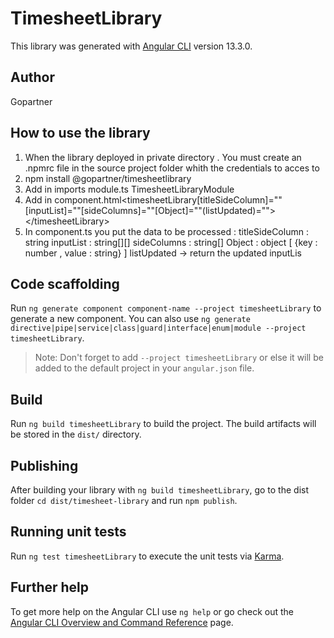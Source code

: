 # TimesheetLibrary

This library was generated with [Angular CLI](https://github.com/angular/angular-cli) version 13.3.0.

## Author

Gopartner

## How to use the library

1. When the library deployed in private directory . You must create an .npmrc file in the source project folder whith the credentials to acces to
2. npm install @gopartner/timesheetlibrary
3. Add in imports module.ts TimesheetLibraryModule
4. Add in component.html<timesheetLibrary[titleSideColumn]=""[inputList]=""[sideColumns]=""[Object]=""(listUpdated)=""> <\/timesheetLibrary>
1. In component.ts you put the data to be processed :
   titleSideColumn : string
   inputList : string[][]
   sideColumns : string[]
   Object : object [ {key : number , value : string} ]
   listUpdated -> return the updated inputLis

## Code scaffolding

Run `ng generate component component-name --project timesheetLibrary` to generate a new component. You can also use `ng generate directive|pipe|service|class|guard|interface|enum|module --project timesheetLibrary`.

> Note: Don't forget to add `--project timesheetLibrary` or else it will be added to the default project in your `angular.json` file.

## Build

Run `ng build timesheetLibrary` to build the project. The build artifacts will be stored in the `dist/` directory.

## Publishing

After building your library with `ng build timesheetLibrary`, go to the dist folder `cd dist/timesheet-library` and run `npm publish`.

## Running unit tests

Run `ng test timesheetLibrary` to execute the unit tests via [Karma](https://karma-runner.github.io).

## Further help

To get more help on the Angular CLI use `ng help` or go check out the [Angular CLI Overview and Command Reference](https://angular.io/cli) page.

